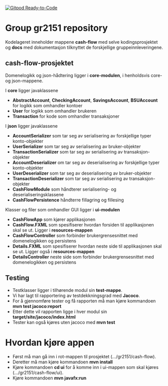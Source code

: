 [![Gitpod Ready-to-Code](https://img.shields.io/badge/Gitpod-Ready--to--Code-blue?logo=gitpod)](https://gitpod.stud.ntnu.no/#https://gitlab.stud.idi.ntnu.no/it1901/groups-2021/gr2151/gr2151/-/tree/master/cash-flow)

# Group gr2151 repository 
Kodelageret inneholder mappene **cash-flow** med selve kodingsprosjektet og **docs** med dokumentasjon tilknyttet de forskjellige gruppeinnleveringene. 

## cash-flow-prosjektet

Domenelogikk og json-hådtering ligger i **core-modulen**, i henholdsvis core- og json-mappene. 

I **core** ligger javaklassene 
- **AbstractAccount**, **CheckingAccount**, **SavingsAccount**, **BSUAccount** for logikk som omhandler kontoer
- **User** for logikk som omhandler brukeren
- **Transaction** for kode som omhandler transaksjoner

I **json** ligger javaklassene
- **AccountSerializer** som tar seg av serialisering av forskjellige typer konto-objekter
- **UserSerializer** som tar seg av serialisering av bruker-objekter
- **TransactionSerializer** som tar seg av serialisering av transaksjon-objekter
- **AccountDeserializer** om tar seg av deserialisering av forskjellige typer konto-objekter
- **UserDeserializer** som tar seg av deserialisering av bruker-objekter
- **TransactionDeserializer** som tar seg av serialisering av transaksjon-objekter
- **CashFlowModule** som håndterer serialisering- og deserialiseringsklassene
- **CashFlowPersistence** håndterre fillagring og fillesing


Klasser og filer som omhandler GUI ligger i **ui-modulen**
- **CashFlowApp** som kjører applikasjonen
- **CashFlow.FXML** som spesifiserer hvordan forsiden til applikasjonen skal se ut. Ligger i **resources-mappen**
- **CashFlowController** som forbinder brukergrensesnittet med domenelogikken og persistens
- **Details.FXML** som spesifiserer hvordan neste side til applikasjonen skal se ut. Ligger også i **resources-mappen**
- **DetailsController** neste side som forbinder brukergrensesnittet med domenelogikken og persistens



## Testing

- Testklasser ligger i tilhørende modul sin **test-mappe**.
- Vi har lagt til rapportering av testdekkningsgrad med **Jacoco**.
- For å gjennomføre tester og få rapporten må man kjøre kommandoen **mvn test jacoco:report**
- Etter dette vil rapporten ligge i hver modul sin **target/site/jacoco/index.html**
- Tester kan også kjøres uten jacoco med **mvn test**


# Hvordan kjøre appen
 - Først må man gå inn i rot-mappen til prosjektet (.../gr2151/cash-flow).
 - Deretter må man kjøre kommandoen **mvn install**
 - Kjøre kommandoen **cd ui** for å komme inn i ui-mappen som skal kjøres (.../gr2151/cash-flow/ui).
 - Kjøre kommandoen **mvn javafx:run**
